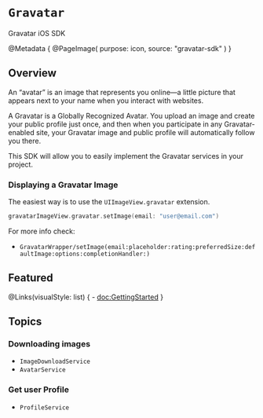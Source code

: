 # ``Gravatar``

Gravatar iOS SDK 

@Metadata {
    @PageImage(
       purpose: icon,
       source: "gravatar-sdk"
   )
}


## Overview

An “avatar” is an image that represents you online—a little picture that appears next to your name when you interact with websites.

A Gravatar is a Globally Recognized Avatar. You upload an image and create your public profile just once, and then when you participate in any Gravatar-enabled site, your Gravatar image and public profile will automatically follow you there.

This SDK will allow you to easily implement the Gravatar services in your project.

### Displaying a Gravatar Image

The easiest way is to use the `UIImageView.gravatar` extension.

```swift
gravatarImageView.gravatar.setImage(email: "user@email.com")
```

For more info check:
- ``GravatarWrapper/setImage(email:placeholder:rating:preferredSize:defaultImage:options:completionHandler:)``

## Featured

@Links(visualStyle: list) {
    - <doc:GettingStarted>
}

## Topics

### Downloading images

- ``ImageDownloadService``
- ``AvatarService``


### Get user Profile

- ``ProfileService``
